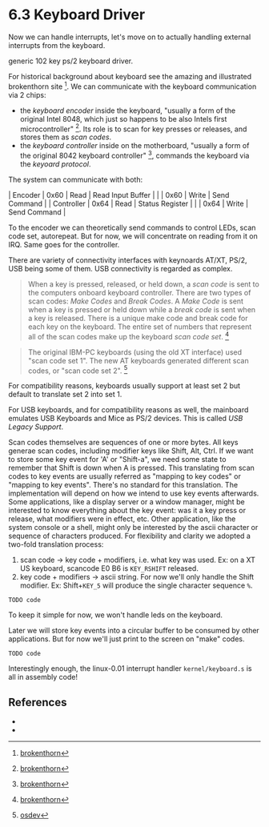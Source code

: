 # 6.3 Keyboard Driver

Now we can handle interrupts, let's move on to actually handling external
interrupts from the keyboard.

generic 102 key ps/2 keyboard driver.

For historical background about keyboard see the amazing and illustrated
brokenthorn site [^brokenthorn]. We can communicate with the keyboard
communication via 2 chips:

- the *keyboard encoder* inside the keyboard, "usually a form of the original
  Intel 8048, which just so happens to be also Intels first microcontroller"
  [^brokenthorn]. Its role is to scan for key presses or releases, and stores
  them as *scan codes*.
- the *keyboard controller* inside on the motherboard, "usually a form of the
  original 8042 keyboard controller" [^brokenthorn], commands the keyboard via
  the *keyoard protocol*.

The system can communicate with both:

| Encoder    | 0x60 | Read  | Read Input Buffer |
|            | 0x60 | Write | Send Command      |
| Controller | 0x64 | Read  | Status Register   |
|            | 0x64 | Write | Send Command      |

To the encoder we can theoretically send commands to control LEDs, scan code
set, autorepeat. But for now, we will concentrate on reading from it on
IRQ. Same goes for the controller.

There are variety of connectivity interfaces with keynoards AT/XT, PS/2, USB
being some of them. USB connectivity is regarded as complex.

> When a key is pressed, released, or held down, a *scan code* is sent to the
> computers onboard keyboard controller. There are two types of scan codes:
> *Make Codes* and *Break Codes*. A *Make Code* is sent when a key is pressed
> or held down while a *break code* is sent when a key is released. There is a
> unique make code and break code for each key on the keyboard. The entire set
> of numbers that represent all of the scan codes make up the keyboard *scan
> code set*. [^brokenthorn]

> The original IBM-PC keyboards (using the old XT interface) used "scan code set
> 1". The new AT keyboards generated different scan codes, or "scan code set
> 2". [^osdev]

For compatibility reasons, keyboards usually support at least set 2 but default
to translate set 2 into set 1.

For USB keyboards, and for compatibility reasons as well, the mainboard
emulates USB Keyboards and Mice as PS/2 devices. This is called *USB Legacy
Support*.

Scan codes themselves are sequences of one or more bytes. All keys generae scan
codes, including modifier keys like Shift, Alt, Ctrl. If we want to store some
key event for 'A' or "Shift-a", we need some state to remember that Shift is
down when A is pressed. This translating from scan codes to key events are
usually referred as "mapping to key codes" or "mapping to key events". There's
no standard for this translation. The implementation will depend on how we
intend to use key events afterwards. Some applications, like a display server
or a window manager, might be interested to know everything about the key
event: was it a key press or release, what modifiers were in effect, etc. Other
application, like the system console or a shell, might only be interested by
the ascii character or sequence of characters produced. For flexibility and
clarity we adopted a two-fold translation process:
1. scan code → key code + modifiers, i.e. what key was used. Ex: on a XT US
   keyboard, scancode E0 B6 is `KEY_RSHIFT` released.
2. key code + modifiers → ascii string. For now we'll only handle the Shift
   modifier. Ex: Shift+`KEY_5` will produce the single character sequence
   `%`.

```
TODO code
```

To keep it simple for now, we won't handle leds on the keyboard.

Later we will store key events into a circular buffer to be consumed by other
applications. But for now we'll just print to the screen on "make" codes.

```
TODO code
```

Interestingly enough, the linux-0.01 interrupt handler `kernel/keyboard.s` is
all in assembly code!


## References

- [^brokenthorn]: [brokenthorn](http://www.brokenthorn.com/Resources/OSDev19.html)
- [^osdev]: [osdev](https://wiki.osdev.org/)
